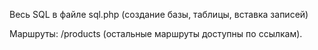 Весь SQL в файле sql.php (создание базы, таблицы, вставка записей)

Маршруты:
/products  (остальные маршруты доступны по ссылкам).


